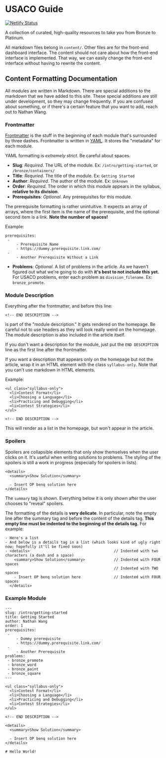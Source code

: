 # USACO Guide

[![Netlify Status](https://api.netlify.com/api/v1/badges/55c39a3b-64ec-40e3-9085-3cf1aa89c36f/deploy-status)](https://app.netlify.com/sites/usaco-guide/deploys)

A collection of curated, high-quality resources to take you from Bronze to Platinum.

All markdown files belong in `content/`. Other files are for the front-end dashboard interface. 
The content should not care about how the front-end interface is implemented. That way, we can easily
change the front-end interface without having to rewrite the content.


## Content Formatting Documentation

All modules are written in Markdown. There are special additions to the markdown that we have added to this site.
These special additions are still under development, so they may change frequently.
If you are confused about something, or if there's a certain feature that you want to add, reach out to Nathan Wang.

### Frontmatter

[Frontmatter](https://jekyllrb.com/docs/front-matter/) is the stuff in the beginning of each module that's surrounded 
by three dashes. Frontmatter is written in [YAML](https://yaml.org/). It stores the "metadata" for each module.

YAML formatting is _extremely strict_. Be careful about spaces.

- **Slug**: _Required_. The URL of the module. Ex: `/intro/getting-started`, or `/bronze/containers/`
- **Title**: _Requried_. The title of the module. Ex: `Getting Started`
- **Author**: _Required_. The author of the module. Ex: `Unknown`
- **Order**: _Required_. The order in which this module appears in the syllabus, **relative to its division**.
- **Prerequisites**: _Optional_. Any prerequisites for this module.

The prerequisite formatting is rather unintuitive. It expects an array of arrays, where the first item is
the name of the prerequisite, and the optional second item is a link. **Note the number of spaces!**

Example:
```
prerequisites:
 -
     - Prerequisite Name
     - https://dummy.prerequisite.link.com/
 -
     - Another Prerequisite Without a Link
```

- **Problems**: _Optional_. A list of problems in the article. As we haven't figured out what we're going to do with 
  **it's best to not include this yet.** For USACO problems, enter each problem as `division_filename`. Ex: `bronze_promote`. 

### Module Description

Everything after the frontmatter, and before this line:

```
<!-- END DESCRIPTION -->
```

is part of the "module description." It gets rendered on the homepage. Be careful not to use headers
as they will look really weird on the homepage. The module description is also included in the article itself.

If you don't want a description for the module, just put the `END DESCRIPTION` line as the first line
after the frontmatter.

If you want a description that appears only on the homepage but not the article, wrap it in
an HTML element with the class `syllabus-only`. Note that you can't use markdown in HTML elements.

Example:
```
<ul class="syllabus-only">
  <li>Contest Format</li>
  <li>Choosing a Language</li>
  <li>Practicing and Debugging</li>
  <li>Contest Strategies</li>
</ul>

<!-- END DESCRIPTION -->
```

This will render as a list in the homepage, but won't appear in the article.

### Spoilers

Spoilers are collapsible elements that only show themselves when the user clicks on it. It's useful
when writing solutions to problems. The styling of the spoilers is still a work in progress (especially for spoilers in lists).

```
<details>
  <summary>Show Solution</summary>

  - Insert OP benq solution here
</details>
```

The `summary` tag is shown. Everything below it is only shown after the user chooses to "reveal" spoilers.

The formatting of the details is **very delicate**. In particular, note the empty line after the summary tag
and before the content of the details tag. **This empty line must be indented to the beginning of the details tag.**
For example:

```
- Here's a list
- And below is a details tag in a list (which looks kind of ugly right now; hopefully it'll be fixed soon)
- <details>                                      // Indented with two characters (a dash and a space)
    <summary>Show Solution</summary>             // Indented with FOUR spaces
                                                 // Indented with TWO spaces
    - Insert OP benq solution here               // Indented with FOUR spaces
  </details>
```

### Example Module

```
---
slug: /intro/getting-started
title: Getting Started
author: Nathan Wang
order: 1
prerequisites:
 -
     - Dummy prerequisite
     - https://dummy.prerequisite.link.com/
 -
     - Another Prerequisite
problems:
 - bronze_promote
 - bronze_word
 - bronze_paint
 - bronze_square
---

<ul class="syllabus-only">
  <li>Contest Format</li>
  <li>Choosing a Language</li>
  <li>Practicing and Debugging</li>
  <li>Contest Strategies</li>
</ul>

<!-- END DESCRIPTION -->

<details>
  <summary>Show Solution</summary>

  - Insert OP benq solution here
</details>

# Hello World!
```